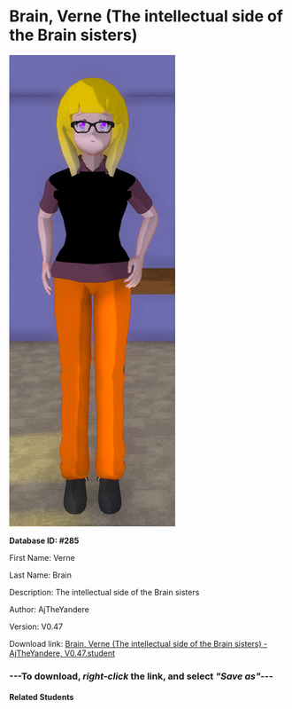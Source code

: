 # Brain, Verne (The intellectual side of the Brain sisters)

<img src="Files/Brain, Verne (The intellectual side of the Brain sisters).png" title="Brain, Verne (The intellectual side of the Brain sisters) - AjTheYandere, V0.47">

**Database ID: #285**

First Name: Verne

Last Name: Brain

Description: The intellectual side of the Brain sisters

Author: AjTheYandere

Version: V0.47

Download link: <a href="https://raw.githubusercontent.com/Arbiter1223/Daigaku-Gurashi-Custom-Students/master/Students/Files/Brain%2C%20Verne%20(The%20intellectual%20side%20of%20the%20Brain%20sisters)%20-%20AjTheYandere%2C%20V0.47.student">Brain, Verne (The intellectual side of the Brain sisters) - AjTheYandere, V0.47.student</a>

### ---**To download, _right-click_ the link, and select _"Save as"_**---

#### Related Students


